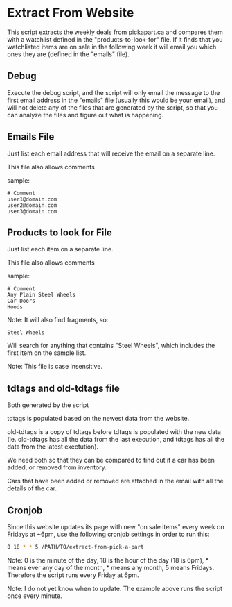 Extract From Website
====================

This script extracts the weekly deals from pickapart.ca and compares them with a
watchlist defined in the "products-to-look-for" file. If it finds that you
watchlisted items are on sale in the following week it will email you which ones
they are (defined in the "emails" file).

Debug
-----

Execute the debug script, and the script will only email the message to the
first email address in the "emails" file (usually this would be your email), and
will not delete any of the files that are generated by the script, so that you
can analyze the files and figure out what is happening.

Emails File
-----------

Just list each email address that will receive the email on a separate line.

This file also allows comments

sample:

```
# Comment
user1@domain.com
user2@domain.com
user3@domain.com
```

Products to look for File
-------------------------

Just list each item on a separate line.

This file also allows comments

sample:

```
# Comment
Any Plain Steel Wheels
Car Doors
Hoods
```

Note: It will also find fragments, so:

```
Steel Wheels
```

Will search for anything that contains "Steel Wheels", which includes the first
item on the sample list.

Note: This file is case insensitive.

tdtags and old-tdtags file
--------------------------

Both generated by the script

tdtags is populated based on the newest data from the website.

old-tdtags is a copy of tdtags before tdtags is populated with the new data (ie.
old-tdtags has all the data from the last execution, and tdtags has all the data
from the latest exectution).

We need both so that they can be compared to find out if a car has been added,
or removed from inventory.

Cars that have been added or removed are attached in the email with all the
details of the car.

Cronjob
-------

Since this website updates its page with new "on sale items" every week on Fridays at ~6pm,
use the following cronjob settings in order to run this:

```bash
0 18 * * 5 /PATH/TO/extract-from-pick-a-part
```

Note: 0 is the minute of the day, 18 is the hour of the day (18 is 6pm), * means
ever any day of the month, * means any month, 5 means Fridays. Therefore the script
runs every Friday at 6pm.

Note: I do not yet know when to update. The example above runs the script once
every minute.

